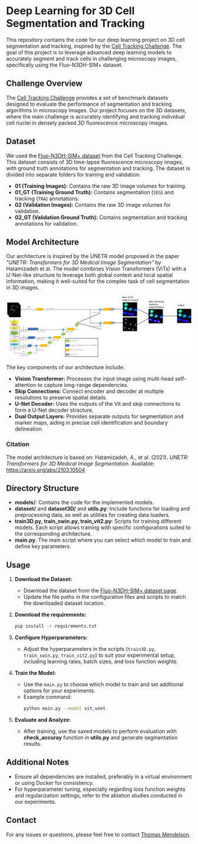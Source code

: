 # Deep Learning for 3D Cell Segmentation and Tracking

This repository contains the code for our deep learning project on 3D cell segmentation and tracking, inspired by the [Cell Tracking Challenge](https://celltrackingchallenge.net/). The goal of this project is to leverage advanced deep learning models to accurately segment and track cells in challenging microscopy images, specifically using the Fluo-N3DH-SIM+ dataset.

## Challenge Overview
The [Cell Tracking Challenge](https://celltrackingchallenge.net/) provides a set of benchmark datasets designed to evaluate the performance of segmentation and tracking algorithms in microscopy images. Our project focuses on the 3D datasets, where the main challenge is accurately identifying and tracking individual cell nuclei in densely packed 3D fluorescence microscopy images.

## Dataset
We used the [Fluo-N3DH-SIM+ dataset](https://celltrackingchallenge.net/3d-datasets/) from the Cell Tracking Challenge. This dataset consists of 3D time-lapse fluorescence microscopy images, with ground truth annotations for segmentation and tracking. The dataset is divided into separate folders for training and validation:
- **01 (Training Images):** Contains the raw 3D image volumes for training.
- **01_GT (Training Ground Truth):** Contains segmentation (`SEG`) and tracking (`TRA`) annotations.
- **02 (Validation Images):** Contains the raw 3D image volumes for validation.
- **02_GT (Validation Ground Truth):** Contains segmentation and tracking annotations for validation.

## Model Architecture
Our architecture is inspired by the UNETR model proposed in the paper *"UNETR: Transformers for 3D Medical Image Segmentation"* by Hatamizadeh et al. The model combines Vision Transformers (ViTs) with a U-Net-like structure to leverage both global context and local spatial information, making it well-suited for the complex task of cell segmentation in 3D images.

![Architecture Diagram](architecture%20image.png)


The key components of our architecture include:
- **Vision Transformer:** Processes the input image using multi-head self-attention to capture long-range dependencies.
- **Skip Connections:** Connect encoder and decoder at multiple resolutions to preserve spatial details.
- **U-Net Decoder:** Uses the outputs of the Vit and skip connections to form a U-Net decoder stracture. 
- **Dual Output Layers:** Provides separate outputs for segmentation and marker maps, aiding in precise cell identification and boundary delineation.

### Citation
The model architecture is based on:
Hatamizadeh, A., et al. (2021). *UNETR: Transformers for 3D Medical Image Segmentation*. Available: https://arxiv.org/abs/2103.10504

## Directory Structure
- **models/**: Contains the code for the implemented models.
- **dataset/** and **dataset3D/** and **utils.py**: Include functions for loading and preprocessing data, as well as utilities for creating data loaders.
- **train3D.py, train_swin.py, train_vit2.py**: Scripts for training different models. Each script allows training with specific configurations suited to the corresponding architecture.
- **main.py**: The main script where you can select which model to train and define key parameters.

## Usage
1. **Download the Dataset:**
   - Download the dataset from the [Fluo-N3DH-SIM+ dataset page](https://celltrackingchallenge.net/3d-datasets/).
   - Update the file paths in the configuration files and scripts to match the downloaded dataset location.

2. **Download the requirements:**
   ```bash
   pip install -r requirements.txt

3. **Configure Hyperparameters:**
   - Adjust the hyperparameters in the scripts (`train3D.py`, `train_swin.py`, `train_vit2.py`) to suit your experimental setup, including learning rates, batch sizes, and loss function weights.

4. **Train the Model:**
   - Use the `main.py` to choose which model to train and set additional options for your experiments.
   - Example command:
     ```bash
     python main.py --model vit_unet
     ```

5. **Evaluate and Analyze:**
   - After training, use the saved models to perform evaluation with **check_accuray** function in **utils.py** and generate segmentation results. 

## Additional Notes
- Ensure all dependencies are installed, preferably in a virtual environment or using Docker for consistency.
- For hyperparameter tuning, especially regarding loss function weights and regularization settings, refer to the ablation studies conducted in our experiments.

## Contact
For any issues or questions, please feel free to contact [Thomas Mendelson](https://github.com/ThomasMendelson).

